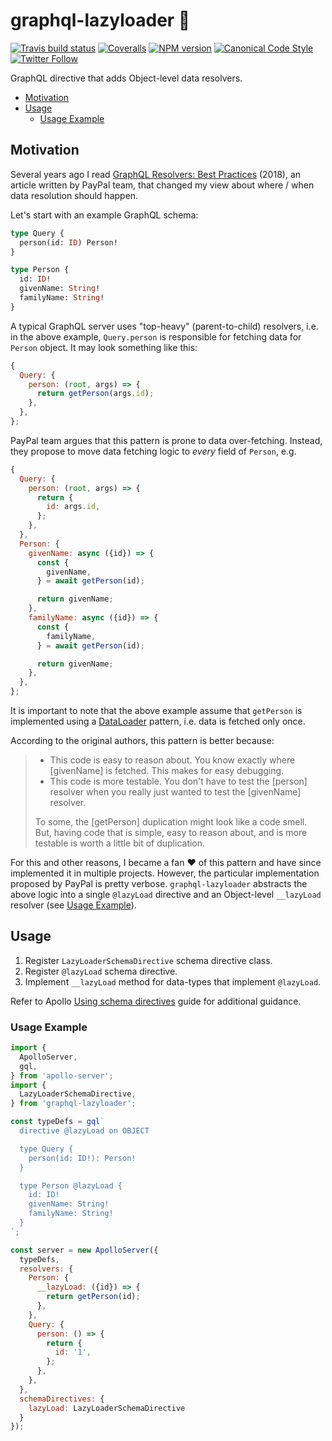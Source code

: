 # graphql-lazyloader 🚠

[![Travis build status](http://img.shields.io/travis/gajus/graphql-lazyloader/master.svg?style=flat-square)](https://travis-ci.org/gajus/graphql-lazyloader)
[![Coveralls](https://img.shields.io/coveralls/gajus/graphql-lazyloader.svg?style=flat-square)](https://coveralls.io/github/gajus/graphql-lazyloader)
[![NPM version](http://img.shields.io/npm/v/graphql-lazyloader.svg?style=flat-square)](https://www.npmjs.org/package/graphql-lazyloader)
[![Canonical Code Style](https://img.shields.io/badge/code%20style-canonical-blue.svg?style=flat-square)](https://github.com/gajus/canonical)
[![Twitter Follow](https://img.shields.io/twitter/follow/kuizinas.svg?style=social&label=Follow)](https://twitter.com/kuizinas)

GraphQL directive that adds Object-level data resolvers.

* [Motivation](#motivation)
* [Usage](#usage)
  * [Usage Example](#usage-example)

## Motivation

Several years ago I read [GraphQL Resolvers: Best Practices](https://medium.com/paypal-engineering/graphql-resolvers-best-practices-cd36fdbcef55) (2018), an article written by PayPal team, that changed my view about where / when data resolution should happen.

Let's start with an example GraphQL schema:

```graphql
type Query {
  person(id: ID) Person!
}

type Person {
  id: ID!
  givenName: String!
  familyName: String!
}

```

A typical GraphQL server uses "top-heavy" (parent-to-child) resolvers, i.e. in the above example, `Query.person` is responsible for fetching data for `Person` object. It may look something like this:

```js
{
  Query: {
    person: (root, args) => {
      return getPerson(args.id);
    },
  },
};

```

PayPal team argues that this pattern is prone to data over-fetching. Instead, they propose to move data fetching logic to _every_ field of `Person`, e.g.

```js
{
  Query: {
    person: (root, args) => {
      return {
        id: args.id,
      };
    },
  },
  Person: {
    givenName: async ({id}) => {
      const {
        givenName,
      } = await getPerson(id);

      return givenName;
    },
    familyName: async ({id}) => {
      const {
        familyName,
      } = await getPerson(id);

      return givenName;
    },
  },
};

```

It is important to note that the above example assume that `getPerson` is implemented using a [DataLoader](https://github.com/graphql/dataloader) pattern, i.e. data is fetched only once.

According to the original authors, this pattern is better because:

> * This code is easy to reason about. You know exactly where [givenName] is fetched. This makes for easy debugging.
> * This code is more testable. You don't have to test the [person] resolver when you really just wanted to test the [givenName] resolver.
>
> To some, the [getPerson] duplication might look like a code smell. But, having code that is simple, easy to reason about, and is more testable is worth a little bit of duplication.

For this and other reasons, I became a fan ❤️ of this pattern and have since implemented it in multiple projects. However, the particular implementation proposed by PayPal is pretty verbose. `graphql-lazyloader` abstracts the above logic into a single `@lazyLoad` directive and an Object-level `__lazyLoad` resolver (see [Usage Example](#usage-example)).

## Usage

1. Register `LazyLoaderSchemaDirective` schema directive class.
1. Register `@lazyLoad` schema directive.
1. Implement `__lazyLoad` method for data-types that implement `@lazyLoad`.

Refer to Apollo [Using schema directives](https://www.apollographql.com/docs/apollo-server/schema/directives/) guide for additional guidance.

### Usage Example

```js
import {
  ApolloServer,
  gql,
} from 'apollo-server';
import {
  LazyLoaderSchemaDirective,
} from 'graphql-lazyloader';

const typeDefs = gql`
  directive @lazyLoad on OBJECT

  type Query {
    person(id: ID!): Person!
  }

  type Person @lazyLoad {
    id: ID!
    givenName: String!
    familyName: String!
  }
`;

const server = new ApolloServer({
  typeDefs,
  resolvers: {
    Person: {
      __lazyLoad: ({id}) => {
        return getPerson(id);
      },
    },
    Query: {
      person: () => {
        return {
          id: '1',
        };
      },
    },
  },
  schemaDirectives: {
    lazyLoad: LazyLoaderSchemaDirective
  }
});

```
